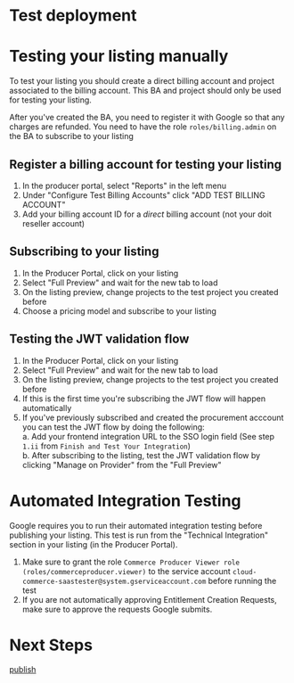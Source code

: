 # Test deployment


# Testing your listing manually
To test your listing you should create a direct billing account and project associated to the billing account. This BA and project should only be used for testing your listing. 

After you've created the BA, you need to register it with Google so that any charges are refunded. You need to have the role `roles/billing.admin` on the BA to subscribe to your listing

## Register a billing account for testing your listing
1. In the producer portal, select "Reports" in the left menu
2. Under "Configure Test Billing Accounts" click "ADD TEST BILLING ACCOUNT"
3. Add your billing account ID for a *direct* billing account (not your doit reseller account)

## Subscribing to your listing
1. In the Producer Portal, click on your listing
2. Select "Full Preview" and wait for the new tab to load
3. On the listing preview, change projects to the test project you created before
4. Choose a pricing model and subscribe to your listing

## Testing the JWT validation flow
1. In the Producer Portal, click on your listing
2. Select "Full Preview" and wait for the new tab to load
3. On the listing preview, change projects to the test project you created before
4. If this is the first time you're subscribing the JWT flow will happen automatically
5. If you've previously subscribed and created the procurement acccount you can test the JWT flow by doing the following:  
    a. Add your frontend integration URL to the SSO login field (See step `1.ii` from `Finish and Test Your Integration`)  
    b. After subscribing to the listing, test the JWT validation flow by clicking "Manage on Provider" from the "Full Preview"  


# Automated Integration Testing
Google requires you to run their automated integration testing before publishing your listing. This test is run from the "Technical Integration" section in your listing (in the Producer Portal).

1. Make sure to grant the role `Commerce Producer Viewer role (roles/commerceproducer.viewer)` to the service account `cloud-commerce-saastester@system.gserviceaccount.com` before running the test
2. If you are not automatically approving Entitlement Creation Requests, make sure to approve the requests Google submits.



# Next Steps


[publish](5-publish-listing.md)